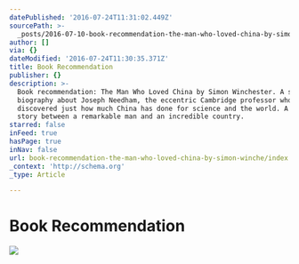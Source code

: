 ```yaml
---
datePublished: '2016-07-24T11:31:02.449Z'
sourcePath: >-
  _posts/2016-07-10-book-recommendation-the-man-who-loved-china-by-simon-winche.md
author: []
via: {}
dateModified: '2016-07-24T11:30:35.371Z'
title: Book Recommendation
publisher: {}
description: >-
  Book recommendation: The Man Who Loved China by Simon Winchester. A splendid
  biography about Joseph Needham, the eccentric Cambridge professor who
  discovered just how much China has done for science and the world. A love
  story between a remarkable man and an incredible country.
starred: false
inFeed: true
hasPage: true
inNav: false
url: book-recommendation-the-man-who-loved-china-by-simon-winche/index.html
_context: 'http://schema.org'
_type: Article

---
```

# Book Recommendation
![](https://the-grid-user-content.s3-us-west-2.amazonaws.com/02e4fc71-311e-459b-928d-2adc642f2ea4.jpg)